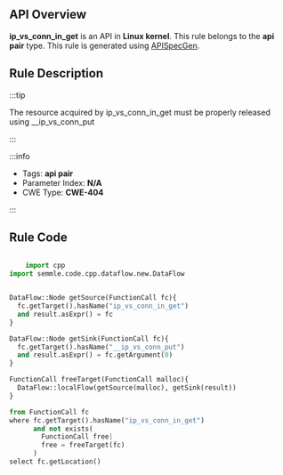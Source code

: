 ---
---


## API Overview
**ip_vs_conn_in_get** is an API in **Linux kernel**. This rule belongs to the **api pair** type. This rule is generated using [APISpecGen](../../tools/APISpecGen).
## Rule Description

:::tip

The resource acquired by ip_vs_conn_in_get must be properly released using __ip_vs_conn_put

:::

:::info

- Tags: **api pair**
- Parameter Index: **N/A**
- CWE Type: **CWE-404**

:::

## Rule Code
```python

    import cpp
import semmle.code.cpp.dataflow.new.DataFlow


DataFlow::Node getSource(FunctionCall fc){
  fc.getTarget().hasName("ip_vs_conn_in_get")
  and result.asExpr() = fc
}

DataFlow::Node getSink(FunctionCall fc){
  fc.getTarget().hasName("__ip_vs_conn_put")
  and result.asExpr() = fc.getArgument(0)
}

FunctionCall freeTarget(FunctionCall malloc){
  DataFlow::localFlow(getSource(malloc), getSink(result))
}

from FunctionCall fc
where fc.getTarget().hasName("ip_vs_conn_in_get")
      and not exists(
        FunctionCall free| 
        free = freeTarget(fc)
      )
select fc.getLocation()

    
```